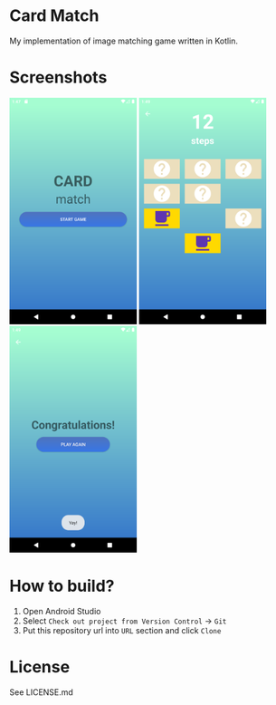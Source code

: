 # Card Match
My implementation of image matching game written in Kotlin. 

# Screenshots

<img src="/screenshots/menu_screen.png" width="225"/> <img src="/screenshots/game_play.png" width="225"/> <img src="/screenshots/game_end.png" width="225"/>

# How to build?
1. Open Android Studio
2. Select `Check out project from Version Control` -> `Git`
3. Put this repository url into `URL` section and click `Clone`

# License
See LICENSE.md
